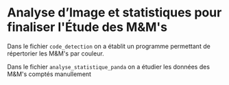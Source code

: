 # Analyse d’Image et statistiques pour finaliser l'Étude des M&M's
Dans le fichier `code_detection` on a établit un programme permettant de répertorier les M&amp;M's par couleur.


Dans le fichier `analyse_statistique_panda` on a étudier les données des M&M's comptés manullement

